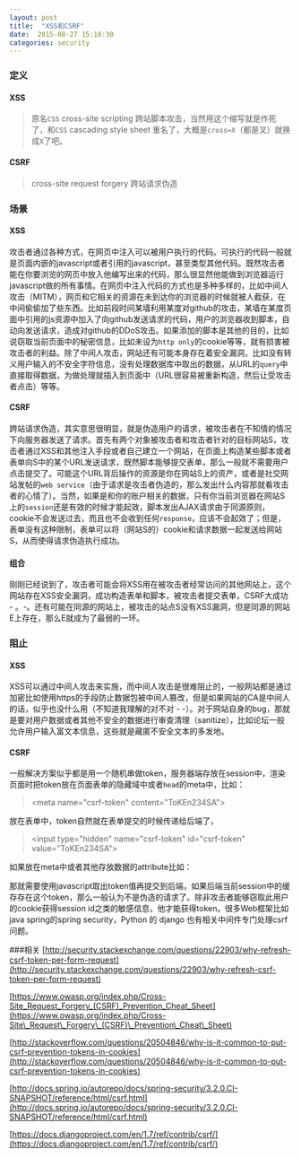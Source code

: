 ```yaml
---
layout: post
title:  "XSS和CSRF"
date:  2015-08-27 15:10:30
categories: security
---
```


### 定义

#### XSS

> 原名`CSS` cross-site scripting 跨站脚本攻击，当然用这个缩写就是作死了，和`CSS` cascading style sheet 重名了，大概是`cross≈X`（都是叉）就换成`X`了吧。

#### CSRF
> cross-site request forgery 跨站请求伪造

### 场景

#### XSS
攻击者通过各种方式，在网页中注入可以被用户执行的代码。可执行的代码一般就是页面内嵌的javascript或者引用的javascript，甚至类型其他代码。既然攻击者能在你要浏览的网页中放入他编写出来的代码，那么很显然他能做到浏览器运行javascript做的所有事情。在网页中注入代码的方式也是多种多样的，比如中间人攻击（MITM），网页和它相关的资源在未到达你的浏览器的时候就被人截获，在中间偷偷加了些东西。比如前段时间某墙利用某度对github的攻击，某墙在某度页面中引用的js资源中加入了向github发送请求的代码，用户的浏览器收到脚本，自动向发送请求，造成对github的DDoS攻击。如果添加的脚本是其他的目的，比如说窃取当前页面中的秘密信息，比如未设为`http only`的cookie等等，就有损害被攻击者的利益。除了中间人攻击，网站还有可能本身存在着安全漏洞，比如没有转义用户输入的不安全字符信息，没有处理数据库中取出的数据，从URL的`query`中直接取得数据，为做处理就插入到页面中（URL很容易被重新构造，然后让受攻击者点击）等等。

#### CSRF
跨站请求伪造，其实意思很明显，就是伪造用户的请求，被攻击者在不知情的情况下向服务器发送了请求。首先有两个对象被攻击者和攻击者针对的目标网站S，攻击者通过XSS和其他注入手段或者自己建立一个网站，在页面上构造某些脚本或者表单向S中的某个URL发送请求，既然脚本能够提交表单，那么一般就不需要用户点击提交了。可能这个URL背后操作的资源是你在网站S上的资产，或者是社交网站发帖的`web service`（由于请求是攻击者伪造的，那么发出什么内容那就看攻击者的心情了）。当然，如果是和你的账户相关的数据，只有你当前浏览器在网站S上的`session`还是有效的时候才能起效，脚本发出AJAX请求由于同源原则，cookie不会发送过去，而且也不会收到任何`response`，应该不会起效了；但是，表单没有这种限制，表单可以将（网站S的）cookie和请求数据一起发送给网站S，从而使得请求伪造执行成功。

#### 组合
刚刚已经说到了，攻击者可能会将XSS用在被攻击者经常访问的其他网站上，这个网站存在XSS安全漏洞，成功构造表单和脚本，被攻击者提交表单，CSRF大成功 - 。-。还有可能在同源的网站上，被攻击的站点S没有XSS漏洞，但是同源的网站E上存在，那么E就成为了最弱的一环。

### 阻止

#### XSS
XSS可以通过中间人攻击来实施，而中间人攻击是很难阻止的，一般网站都是通过加密比如使用https的手段防止数据包被中间人篡改，但是如果网站的CA是中间人的话，似乎也没什么用（不知道我理解的对不对 - -）。对于网站自身的bug，那就是要对用户数据或者其他不安全的数据进行审查清理（sanitize），比如论坛一般允许用户输入富文本信息，这些就是藏匿不安全文本的多发地。

#### CSRF
一般解决方案似乎都是用一个随机串做token，服务器端存放在session中，渲染页面时把token放在页面表单的隐藏域中或者`head`的meta中，比如：

> <meta name="csrf-token" content="ToKEn234SA"\>

放在表单中，token自然就在表单提交的时候传递给后端了，

> <input type="hidden" name="csrf-token" id="csrf-token" value="ToKEn234SA"\>

如果放在meta中或者其他存放数据的attribute比如：

> <div id="csrf-token" data-csrf-token="ToKEn234SA"\></div\>

那就需要使用javascript取出token值再提交到后端，如果后端当前session中的缓存存在这个token，那么一般认为不是伪造的请求了。除非攻击者能够窃取此用户的cookie获得session id之类的敏感信息，他才能获得token。很多Web框架比如java spring的spring security，Python 的 django 也有相关中间件专门处理csrf问题。

###相关
[http://security.stackexchange.com/questions/22903/why-refresh-csrf-token-per-form-request](http://security.stackexchange.com/questions/22903/why-refresh-csrf-token-per-form-request)

[https://www.owasp.org/index.php/Cross-Site_Request_Forgery_(CSRF)_Prevention_Cheat_Sheet](https://www.owasp.org/index.php/Cross-Site\_Request\_Forgery\_(CSRF)\_Prevention\_Cheat\_Sheet)

[http://stackoverflow.com/questions/20504846/why-is-it-common-to-put-csrf-prevention-tokens-in-cookies](http://stackoverflow.com/questions/20504846/why-is-it-common-to-put-csrf-prevention-tokens-in-cookies)

[http://docs.spring.io/autorepo/docs/spring-security/3.2.0.CI-SNAPSHOT/reference/html/csrf.html](http://docs.spring.io/autorepo/docs/spring-security/3.2.0.CI-SNAPSHOT/reference/html/csrf.html)

[https://docs.djangoproject.com/en/1.7/ref/contrib/csrf/](https://docs.djangoproject.com/en/1.7/ref/contrib/csrf/)


